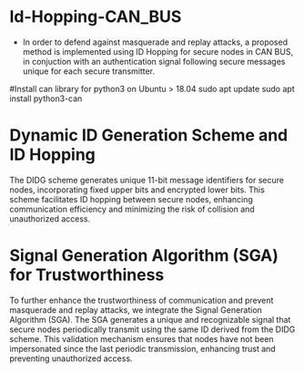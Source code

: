 # Id-Hopping-CAN_BUS
* In order to defend against masquerade and replay attacks, a proposed method is implemented using ID Hopping for secure nodes in CAN BUS, in conjuction with an authentication signal following secure messages unique for each secure transmitter.


#Install can library for python3 on Ubuntu > 18.04
sudo apt update
sudo apt install python3-can

# Dynamic ID Generation Scheme and ID Hopping
The DIDG scheme generates unique 11-bit message identifiers
for secure nodes, incorporating fixed upper bits and encrypted
lower bits. This scheme facilitates ID hopping between secure
nodes, enhancing communication efficiency and minimizing the
risk of collision and unauthorized access.

# Signal Generation Algorithm (SGA) for Trustworthiness

To further enhance the trustworthiness of communication and
prevent masquerade and replay attacks, we integrate the Signal
Generation Algorithm (SGA). The SGA generates a unique and
recognizable signal that secure nodes periodically transmit using
the same ID derived from the DIDG scheme. 
This validation mechanism ensures that nodes have not been 
impersonated since the last
periodic transmission, 
enhancing trust and preventing unauthorized
access.
